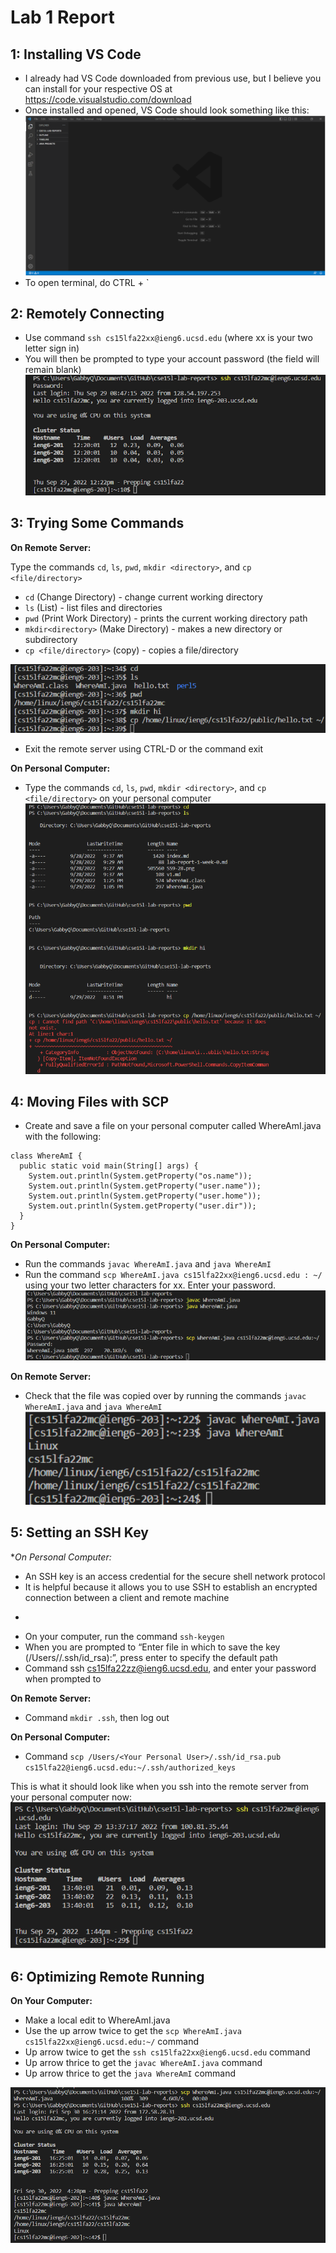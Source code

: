 # Lab 1 Report
## 1: Installing VS Code
- I already had VS Code downloaded from previous use, but I believe you can install for your respective OS at https://code.visualstudio.com/download 
- Once installed and opened, VS Code should look something like this:
![VS Code Starting Screen](img1.png)
- To open terminal, do CTRL + `

## 2: Remotely Connecting
- Use command `ssh cs15lfa22xx@ieng6.ucsd.edu` (where xx is your two letter sign in)
- You will then be prompted to type your account password (the field will remain blank)
  ![SSH](img2.png)

## 3: Trying Some Commands
**On Remote Server:**

Type the commands `cd`, `ls`, `pwd`, `mkdir <directory>`, and `cp <file/directory>`

- `cd` (Change Directory) - change current working directory
- `ls` (List) - list files and directories
- `pwd` (Print Work Directory) - prints the current working directory path
- `mkdir<directory>` (Make Directory) - makes a new directory or subdirectory
- `cp <file/directory>` (copy) - copies a file/directory

![Commands on Remote Computer](img3.png)

- Exit the remote server using CTRL-D or the command exit

**On Personal Computer:**
- Type the commands `cd`, `ls`, `pwd`, `mkdir <directory>`, and `cp <file/directory>` on your personal computer
![Commands on Personal Computer](img4.png)

## 4: Moving Files with SCP
- Create and save a file on your personal computer called WhereAmI.java with the following:
```
class WhereAmI {
  public static void main(String[] args) {
    System.out.println(System.getProperty("os.name"));
    System.out.println(System.getProperty("user.name"));
    System.out.println(System.getProperty("user.home"));
    System.out.println(System.getProperty("user.dir"));
  }
}
```

**On Personal Computer:**
- Run the commands `javac WhereAmI.java` and `java WhereAmI`
- Run the command `scp WhereAmI.java cs15lfa22xx@ieng6.ucsd.edu : ~/ `using your two letter characters for xx. Enter your password.
![](img6.png)

**On Remote Server:**
- Check that the file was copied over by running the commands `javac WhereAmI.java` and `java WhereAmI`
![](img7.png)

## 5: Setting an SSH Key
**On Personal Computer:*
- An SSH key is an access credential for the secure shell network protocol
- It is helpful because it allows you to use SSH to establish an encrypted connection between a client and remote machine
*
- On your computer, run the command `ssh-keygen`
- When you are prompted to “Enter file in which to save the key (/Users/<Your User>/.ssh/id_rsa):”, press enter to specify the default path
- Command ssh cs15lfa22zz@ieng6.ucsd.edu, and enter your password when prompted to

**On Remote Server:**
- Command `mkdir .ssh`,  then log out

**On Personal Computer:**
- Command `scp /Users/<Your Personal User>/.ssh/id_rsa.pub cs15lfa22@ieng6.ucsd.edu:~/.ssh/authorized_keys`

This is what it should look like when you ssh into the remote server from your personal computer now:
![With SSH Key](img8.png)

## 6: Optimizing Remote Running
**On Your Computer:**
- Make a local edit to WhereAmI.java
- Use the up arrow twice to get the `scp WhereAmI.java cs15lfa22xx@ieng6.ucsd.edu:~/` command
- Up arrow twice to get the `ssh cs15lfa22xx@ieng6.ucsd.edu` command
- Up arrow thrice to get the `javac WhereAmI.java` command
- Up arrow thrice to get the `java WhereAmI` command

![Remote Running](img9.png)

